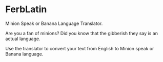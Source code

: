 # FerbLatin
Minion Speak or Banana Language Translator.

Are you a fan of minions? Did you know that the gibberish they say is an actual language. 

Use the translator to convert your text from English to Minion speak or Banana language.
